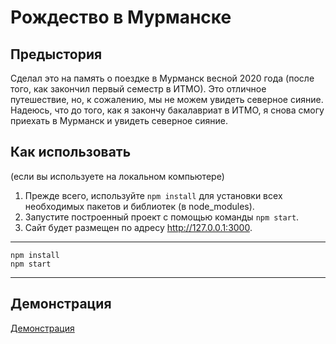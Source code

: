 # Рождество в Мурманске

## Предыстория

Сделал это на память о поездке в Мурманск весной 2020 года (после того, как закончил первый семестр в ИТМО). Это отличное путешествие, но, к сожалению, мы не можем увидеть северное сияние. Надеюсь, что до того, как я закончу бакалавриат в ИТМО, я снова смогу приехать в Мурманск и увидеть северное сияние.

## Как использовать 

(если вы используете на локальном компьютере)

1. Прежде всего, используйте `npm install` для установки всех необходимых пакетов и библиотек (в node_modules). 
2. Запустите построенный проект с помощью команды `npm start`. 
3. Сайт будет размещен по адресу http://127.0.0.1:3000.
--------------------
    npm install
    npm start            
--------------------

## Демонстрация

[Демонстрация](https://thienlongtpct.github.io/Lab4-Visualization/src/)
